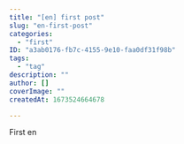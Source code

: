 ```yaml
---
title: "[en] first post"
slug: "en-first-post"
categories:
  - "first"
ID: "a3ab0176-fb7c-4155-9e10-faa0df31f98b"
tags:
  - "tag"
description: ""
author: []
coverImage: ""
createdAt: 1673524664678

---
```

First en 